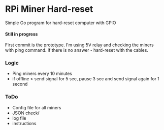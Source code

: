# RPi Miner Hard-reset
Simple Go program for hard-reset computer with GPIO
#### Still in progress
First commit is the prototype. I'm using 5V relay and checking the miners with ping command. If there is no answer - hard-reset with the cables.

### Logic
 * Ping miners every 10 minutes
 * if offline > send signal for 5 sec, pause 3 sec and send signal again for 1 second

### ToDo
* Config file for all miners
* JSON check/
* log file
* instructions
